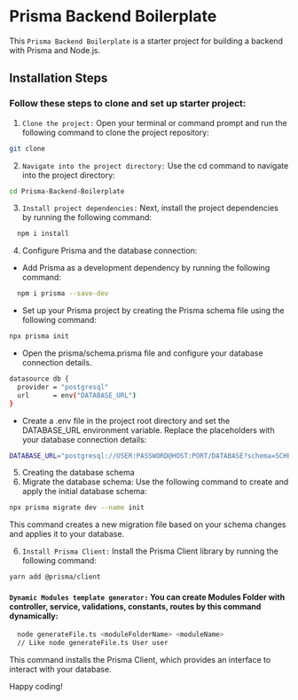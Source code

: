 # Prisma Backend Boilerplate
<!-- Description -->
This `Prisma Backend Boilerplate` is a starter project for building a backend with Prisma and Node.js.


## Installation Steps
### Follow these steps to clone and set up starter project:

1. `Clone the project:` Open your terminal or command prompt and run the following command to clone the project repository:

```bash
git clone 
```

2. `Navigate into the project directory:` Use the cd command to navigate into the project directory:

```bash
cd Prisma-Backend-Boilerplate
```

3. `Install project dependencies:` Next, install the project dependencies by running the following command:

```bash
  npm i install
```

4. Configure Prisma and the database connection:

- Add Prisma as a development dependency by running the following command:
```bash
  npm i prisma --save-dev
```

- Set up your Prisma project by creating the Prisma schema file using the following command:
```bash
npx prisma init
```

- Open the prisma/schema.prisma file and configure your database connection details.

```bash
datasource db {
  provider = "postgresql"
  url      = env("DATABASE_URL")
}
```

- Create a .env file in the project root directory and set the DATABASE_URL environment variable. Replace the placeholders with your database connection details:
```bash
DATABASE_URL="postgresql://USER:PASSWORD@HOST:PORT/DATABASE?schema=SCHEMA"
```

5. Creating the database schema
6. Migrate the database schema: Use the following command to create and apply the initial database schema:

```bash
npx prisma migrate dev --name init
```
This command creates a new migration file based on your schema changes and applies it to your database.

6. `Install Prisma Client:` Install the Prisma Client library by running the following command:
```bash
yarn add @prisma/client
```

#### `Dynamic Modules template generator:` You can create Modules Folder with controller, service, validations, constants, routes by this command dynamically:

```bash
  node generateFile.ts <moduleFolderName> <moduleName>
  // Like node generateFile.ts User user
```

This command installs the Prisma Client, which provides an interface to interact with your database.

Happy coding!